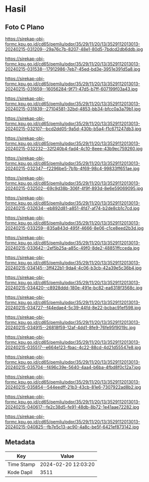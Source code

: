 # Hasil

## Foto C Plano

https://sirekap-obj-formc.kpu.go.id/cd65/pemilu/pdpr/35/29/11/20/13/3529112013013-20240215-031209--29a76c7b-8207-48e1-80d5-7bdcd2db6ddb.jpg

https://sirekap-obj-formc.kpu.go.id/cd65/pemilu/pdpr/35/29/11/20/13/3529112013013-20240215-031538--17912986-7eb7-45ed-bd3e-3951e391d5a8.jpg

https://sirekap-obj-formc.kpu.go.id/cd65/pemilu/pdpr/35/29/11/20/13/3529112013013-20240215-031659--16056284-9f71-47d5-b7ff-607199f03a43.jpg

https://sirekap-obj-formc.kpu.go.id/cd65/pemilu/pdpr/35/29/11/20/13/3529112013013-20240215-031839--27104581-32bd-4853-bb34-bfcc0a3a79b1.jpg

https://sirekap-obj-formc.kpu.go.id/cd65/pemilu/pdpr/35/29/11/20/13/3529112013013-20240215-032107--bcd2dd05-9a5d-430b-b5a4-f1c671247db3.jpg

https://sirekap-obj-formc.kpu.go.id/cd65/pemilu/pdpr/35/29/11/20/13/3529112013013-20240215-032232--32f240b4-fad4-4c10-8eee-43b9ec759260.jpg

https://sirekap-obj-formc.kpu.go.id/cd65/pemilu/pdpr/35/29/11/20/13/3529112013013-20240215-032347--f2296be5-7b1b-4f69-98c4-99833ff651ae.jpg

https://sirekap-obj-formc.kpu.go.id/cd65/pemilu/pdpr/35/29/11/20/13/3529112013013-20240215-032502--69c9d38b-306f-4f9f-893d-8e6e59069095.jpg

https://sirekap-obj-formc.kpu.go.id/cd65/pemilu/pdpr/35/29/11/20/13/3529112013013-20240215-032634--eb892d81-a851-4fd7-af74-b2de8cb1c7cd.jpg

https://sirekap-obj-formc.kpu.go.id/cd65/pemilu/pdpr/35/29/11/20/13/3529112013013-20240215-033259--835a843d-495f-4666-8e06-c1ce8eed2b3d.jpg

https://sirekap-obj-formc.kpu.go.id/cd65/pemilu/pdpr/35/29/11/20/13/3529112013013-20240215-033642--2ef5b25a-a85c-49f0-8de2-48851ffcceda.jpg

https://sirekap-obj-formc.kpu.go.id/cd65/pemilu/pdpr/35/29/11/20/13/3529112013013-20240215-034145--3ff422b1-9da4-4c06-b3cb-42a39e5c36b4.jpg

https://sirekap-obj-formc.kpu.go.id/cd65/pemilu/pdpr/35/29/11/20/13/3529112013013-20240215-034420--c8928ddd-180e-491e-bc82-ea6318f3568c.jpg

https://sirekap-obj-formc.kpu.go.id/cd65/pemilu/pdpr/35/29/11/20/13/3529112013013-20240215-034727--f44edae4-5c39-44fd-8e22-bcbac91ef598.jpg

https://sirekap-obj-formc.kpu.go.id/cd65/pemilu/pdpr/35/29/11/20/13/3529112013013-20240215-034915--26818f59-12af-4dd1-8fe9-76fe95f9019c.jpg

https://sirekap-obj-formc.kpu.go.id/cd65/pemilu/pdpr/35/29/11/20/13/3529112013013-20240215-035517--e664e123-fbac-4c22-88cd-4d21d55547e8.jpg

https://sirekap-obj-formc.kpu.go.id/cd65/pemilu/pdpr/35/29/11/20/13/3529112013013-20240215-035704--f496c39e-5640-4aa4-b6ba-4fbd8f0c12a7.jpg

https://sirekap-obj-formc.kpu.go.id/cd65/pemilu/pdpr/35/29/11/20/13/3529112013013-20240215-035854--544eedff-21b3-43cb-81e6-7307922ad8b2.jpg

https://sirekap-obj-formc.kpu.go.id/cd65/pemilu/pdpr/35/29/11/20/13/3529112013013-20240215-040617--fe2c38d5-fe91-48db-8b72-1e41aae72282.jpg

https://sirekap-obj-formc.kpu.go.id/cd65/pemilu/pdpr/35/29/11/20/13/3529112013013-20240215-040825--fb7e5c13-ac90-4a8c-be5f-6421ef873142.jpg


## Metadata

| Key        | Value               |
| ---------- | ------------------- |
| Time Stamp | 2024-02-20 12:03:20 |
| Kode Dapil | 3511                |



